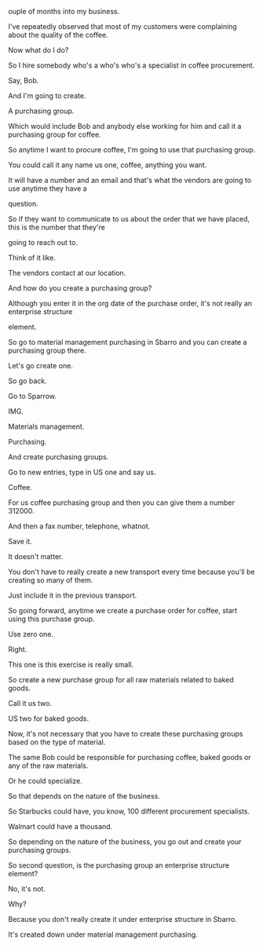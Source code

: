  
ouple of months into my business.

I've repeatedly observed that most of my customers were complaining about the quality of the coffee.

Now what do I do?

So I hire somebody who's a who's who's a specialist in coffee procurement.

Say, Bob.

And I'm going to create.

A purchasing group.

Which would include Bob and anybody else working for him and call it a purchasing group for coffee.

So anytime I want to procure coffee, I'm going to use that purchasing group.

You could call it any name us one, coffee, anything you want.

It will have a number and an email and that's what the vendors are going to use anytime they have a

question.

So if they want to communicate to us about the order that we have placed, this is the number that they're

going to reach out to.

Think of it like.

The vendors contact at our location.

And how do you create a purchasing group?

Although you enter it in the org date of the purchase order, it's not really an enterprise structure

element.

So go to material management purchasing in Sbarro and you can create a purchasing group there.

Let's go create one.

So go back.

Go to Sparrow.

IMG.

Materials management.

Purchasing.

And create purchasing groups.

Go to new entries, type in US one and say us.

Coffee.

For us coffee purchasing group and then you can give them a number 312000.

And then a fax number, telephone, whatnot.

Save it.

It doesn't matter.

You don't have to really create a new transport every time because you'll be creating so many of them.

Just include it in the previous transport.

So going forward, anytime we create a purchase order for coffee, start using this purchase group.

Use zero one.

Right.

This one is this exercise is really small.

So create a new purchase group for all raw materials related to baked goods.

Call it us two.

US two for baked goods.

Now, it's not necessary that you have to create these purchasing groups based on the type of material.

The same Bob could be responsible for purchasing coffee, baked goods or any of the raw materials.

Or he could specialize.

So that depends on the nature of the business.

So Starbucks could have, you know, 100 different procurement specialists.

Walmart could have a thousand.

So depending on the nature of the business, you go out and create your purchasing groups.

So second question, is the purchasing group an enterprise structure element?

No, it's not.

Why?

Because you don't really create it under enterprise structure in Sbarro.

It's created down under material management purchasing.


